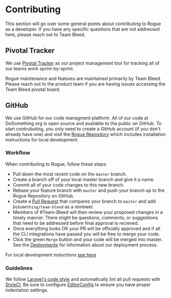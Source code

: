 # Contributing

This section will go over some general points about contributing to Rogue as a developer. If you have any specific questions that are not addressed here, please reach out to Team Bleed.

## Pivotal Tracker
We use [Pivotal Tracker](https://www.pivotaltracker.com/n/projects/2019429) as our project management tool for tracking all of our teams work sprint-by-sprint.

Rogue maintenance and features are maintained primarily by Team Bleed. Please reach out to the product
team if you are having issues accessing the Team Bleed pivotal board.

## GitHub

We use GitHub for our code managment platform. All of our code at DoSomething.org is open source and available to the public on GitHub. To start contrubuting, you only need to create a GitHub account (if you don't already have one) and visit the [Rogue Repository](https://github.com/DoSomething/rogue) which includes installation instructions for local development.

### Workflow

When contributing to Rogue, follow these steps:

* Pull down the most recent code on the `master` branch.
* Create a branch off of your local master branch and give it a name.
* Commit all of your code changes to this new branch.
* Rebase your feature branch with `master` and push your branch up to the Rogue Repository on GitHub.
* Create a [Pull Request](https://help.github.com/articles/about-pull-requests/) that compares your branch to `master` and add `DoSomething/team-bleed` as a reviewer.
* Members of #Team-Bleed will then review your proposed changes in a timely manner. There might be questions, comments, or suggestions that need to be addressed before final approval is recieved.
* Once everything looks OK your PR will be officially approved and if all the CLI integrations have passed you will be free to merge your code.
* Click the green `Merge` button and your code will be merged into master. See the [Deployments](/docs/development/deployments.md) for information about our deployment process.

For local development instuctions [see here](/docs/development/installation.md)

### Guidelines
We follow [Laravel's code style](http://laravel.com/docs/5.5/contributions#coding-style) and automatically
lint all pull requests with [StyleCI](https://styleci.io/repos/64166359). Be sure to configure
[EditorConfig](http://editorconfig.org) to ensure you have proper indentation settings.
